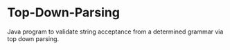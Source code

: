# Top-Down-Parsing
Java program to validate string acceptance from a determined grammar via top down parsing.
